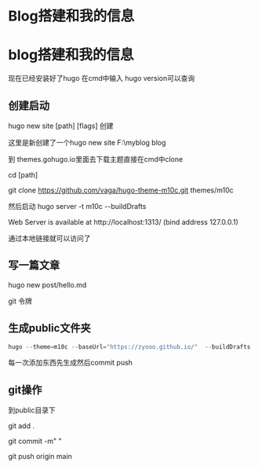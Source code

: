 # Blog搭建和我的信息


# blog搭建和我的信息

现在已经安装好了hugo  在cmd中输入 hugo version可以查询

## 创建启动

hugo new site [path] [flags] 创建

这里是新创建了一个hugo new site F:\myblog blog

到 themes.gohugo.io里面去下载主题直接在cmd中clone

cd [path]

git clone https://github.com/vaga/hugo-theme-m10c.git themes/m10c

然后启动    	hugo server -t m10c --buildDrafts

Web Server is available at http://localhost:1313/ (bind address 127.0.0.1)

通过本地链接就可以访问了

## 写一篇文章

hugo new post/hello.md

git 令牌

## 生成public文件夹

```go
hugo --theme=m10c --baseUrl="https://zyooo.github.io/"  --buildDrafts
```

每一次添加东西先生成然后commit   push

## git操作

到public目录下

git add .

git commit -m" "

git push origin main


